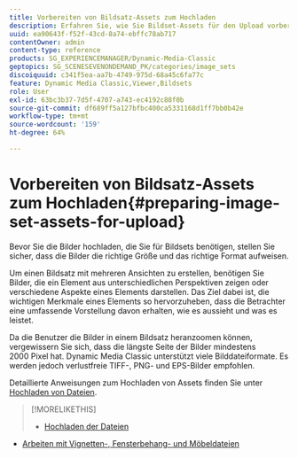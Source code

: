 ```yaml
---
title: Vorbereiten von Bildsatz-Assets zum Hochladen
description: Erfahren Sie, wie Sie Bildset-Assets für den Upload vorbereiten.
uuid: ea90643f-f52f-43cd-8a74-ebffc78ab717
contentOwner: admin
content-type: reference
products: SG_EXPERIENCEMANAGER/Dynamic-Media-Classic
geptopics: SG_SCENESEVENONDEMAND_PK/categories/image_sets
discoiquuid: c341f5ea-aa7b-4749-975d-68a45c6fa77c
feature: Dynamic Media Classic,Viewer,Bildsets
role: User
exl-id: 63bc3b37-7d5f-4707-a743-ec4192c88f0b
source-git-commit: df689ff5a127bfbc400ca5331168d1ff7bb0b42e
workflow-type: tm+mt
source-wordcount: '159'
ht-degree: 64%

---
```


# Vorbereiten von Bildsatz-Assets zum Hochladen{#preparing-image-set-assets-for-upload}

Bevor Sie die Bilder hochladen, die Sie für Bildsets benötigen, stellen Sie sicher, dass die Bilder die richtige Größe und das richtige Format aufweisen.

Um einen Bildsatz mit mehreren Ansichten zu erstellen, benötigen Sie Bilder, die ein Element aus unterschiedlichen Perspektiven zeigen oder verschiedene Aspekte eines Elements darstellen. Das Ziel dabei ist, die wichtigen Merkmale eines Elements so hervorzuheben, dass die Betrachter eine umfassende Vorstellung davon erhalten, wie es aussieht und was es leistet.

Da die Benutzer die Bilder in einem Bildsatz heranzoomen können, vergewissern Sie sich, dass die längste Seite der Bilder mindestens 2000 Pixel hat. Dynamic Media Classic unterstützt viele Bilddateiformate. Es werden jedoch verlustfreie TIFF-, PNG- und EPS-Bilder empfohlen.

Detaillierte Anweisungen zum Hochladen von Assets finden Sie unter [Hochladen von Dateien](uploading-files.md#uploading_files).

>[!MORELIKETHIS]
>
>* [Hochladen der Dateien](uploading-files.md#uploading_your_files)
* [Arbeiten mit Vignetten-, Fensterbehang- und Möbeldateien](vignette-window-covering-cabinet-files.md#working_with_vignette_window_covering_and_cabinet_files)

